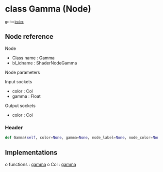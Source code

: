 # class Gamma (Node)

<sub>go to [index](/docs/index.md)</sub>

## Node reference

Node
 - Class name : Gamma
 - bl_idname : ShaderNodeGamma

Node parameters

Input sockets
 - color : Col
 - gamma : Float

Output sockets
 - color : Col

### Header

``` python
def Gamma(self, color=None, gamma=None, node_label=None, node_color=None):
```

## Implementations

o functions : [gamma](/docs/Shader_classes/gamma.md)
o Col : [gamma](/docs/Shader_classes/Col.md#gamma) 

